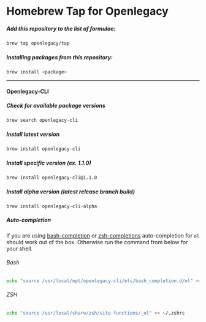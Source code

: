 
# Homebrew Tap for Openlegacy

##### Add this repository to the list of formulae:

```sh
brew tap openlegacy/tap
```

##### Installing packages from this repository:

```sh
brew install <package>
```
---

#### Openlegacy-CLI


##### Check for available package versions

```sh
brew search openlegacy-cli
```

#####  Install latest version

```sh
brew install openlegacy-cli
```

#####  Install specific version (ex. 1.1.0)

```sh
brew install openlegacy-cli@1.1.0
```

#####  Install alpha version (latest release branch build)

```sh
brew install openlegacy-cli-alpha
```

#####  Auto-completion

If you are using [bash-completion](https://formulae.brew.sh/formula/bash-completion) or [zsh-completions](https://formulae.brew.sh/formula/zsh-completions) auto-completion for `ol` should work out of the box. Otherwise run the command from below for your shell.

###### Bash

```sh
echo "source /usr/local/opt/openlegacy-cli/etc/bash_completion.d/ol" >> ~/.bashrc
```

###### ZSH

```sh
echo "source /usr/local/share/zsh/site-functions/_ol" >> ~/.zshrc
```
